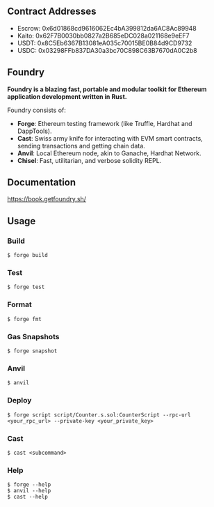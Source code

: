 ## Contract Addresses

- Escrow: 0x6d01868cd9616062Ec4bA399812da6AC8Ac89948
- Kaito: 0x62F7B0030bb0827a2B685eDC028a021168e9eEF7
- USDT: 0x8C5Eb6367B13081eA035c70015BE0B84d9CD9732
- USDC: 0x03298FFb837DA30a3bc70C898C63B7670dA0C2b8

## Foundry

**Foundry is a blazing fast, portable and modular toolkit for Ethereum application development written in Rust.**

Foundry consists of:

- **Forge**: Ethereum testing framework (like Truffle, Hardhat and DappTools).
- **Cast**: Swiss army knife for interacting with EVM smart contracts, sending transactions and getting chain data.
- **Anvil**: Local Ethereum node, akin to Ganache, Hardhat Network.
- **Chisel**: Fast, utilitarian, and verbose solidity REPL.

## Documentation

https://book.getfoundry.sh/

## Usage

### Build

```shell
$ forge build
```

### Test

```shell
$ forge test
```

### Format

```shell
$ forge fmt
```

### Gas Snapshots

```shell
$ forge snapshot
```

### Anvil

```shell
$ anvil
```

### Deploy

```shell
$ forge script script/Counter.s.sol:CounterScript --rpc-url <your_rpc_url> --private-key <your_private_key>
```

### Cast

```shell
$ cast <subcommand>
```

### Help

```shell
$ forge --help
$ anvil --help
$ cast --help
```
